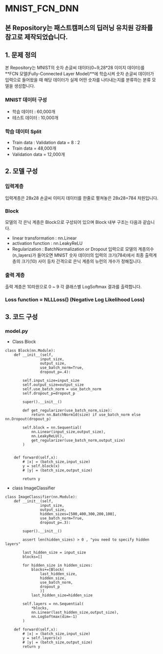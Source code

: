 # MNIST_FCN_DNN

## 본 Repository는 패스트캠퍼스의 딥러닝 유치원 강좌를 참고로 제작되었습니다.

## 1. 문제 정의
본 Repository는 MNIST의 숫자 손글씨 데이터(0~9,28*28 이미지 데이터)를 **FCN 모델(Fully-Connected Layer Model)**에  학습시켜 숫자 손글씨 데이터가 입력으로 들어왔을 때 해당 데이터가 실제 어떤 숫자를 나타내는지를 분류하는 분류 모델을 생성합니다.
### MNIST 데이터 구성
- 학습 데이터 : 60,000개
- 테스트 데이터 : 10,000개
### 학습 데이터 Split
- Train data : Validation data = 8 : 2
- Train data = 48,000개
- Validation data = 12,000개 

## 2. 모델 구성
### 입력계층 
입력계층은 28x28 손글씨 이미지 데이터를 한줄로 펼쳐놓은 28x28=784 차원입니다.
### Block
모델의 각 은닉 계층은 Block으로 구성되어 있으며 Block 내부 구조는 다음과 같습니다.
- linear transformation : nn.Linear
- activation function : nn.LeakyReLU
- Regularization : BatchNormalization or Dropout
입력으로 모델의 계층의수(n_layers)가 들어오면 MNIST 숫자 데이터의 입력의 크기(784)에서 최종 출력계층의 크기(10) 사이 등차 간격으로 은닉 계층의 뉴런의 개수가 정해집니다. 
### 출력 계층
출력 계층은 10차원으로 0 ~ 9 각 클래스별 LogSoftmax 결과를 출력합니다.
### Loss function = NLLLoss() (Negative Log Likelihood Loss)

## 3. 코드 구성
### model.py
- Class Block 
````
class Block(nn.Module):
    def __init__(self,
                input_size,
                output_size,
                use_batch_norm=True,
                dropout_p=.4):

        self.input_size=input_size
        self.output_size=output_size
        self.use_batch_norm = use_batch_norm
        self.dropout_p=dropout_p

        super().__init__()

        def get_regularizer(use_batch_norm,size):
            return nn.BatchNorm1d(size) if use_batch_norm else nn.Dropout(dropout_p)

        self.block = nn.Sequential(
            nn.Linear(input_size,output_size),
            nn.LeakyReLU(),
            get_regularizer(use_batch_norm,output_size)
        )

    
    def forward(self,x):
        # |x| = (batch_size,input_size)
        y = self.block(x)
        # |y| = (batch_size,output_size)

        return y

````

- class ImageClassifier
````
class ImageClassifier(nn.Module):
    def __init__(self,
                input_size,
                output_size,
                hidden_sizes=[500,400,300,200,100],
                use_batch_norm=True,
                dropout_p=.3):

        super().__init__()

        assert len(hidden_sizes) > 0 , "you need to specify hidden layers"

        last_hidden_size = input_size
        blocks=[]

        for hidden_size in hidden_sizes:
            blocks+=[Block(
                last_hidden_size,
                hidden_size,
                use_batch_norm,
                dropout_p
                )]
            last_hidden_size=hidden_size

        self.layers = nn.Sequential(
            *blocks,
            nn.Linear(last_hidden_size,output_size),
            nn.LogSoftmax(dim=-1)
        )

    def forward(self,x):
        # |x| = (batch_size,input_size)
        y = self.layers(x)
        # |y| = (batch_size,output_size)
        return y
````






 